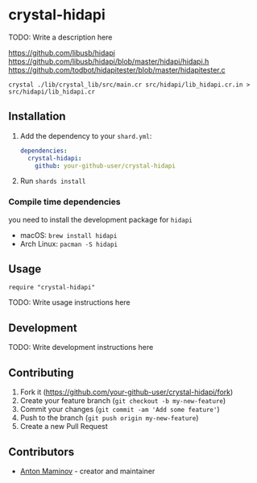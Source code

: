 # crystal-hidapi

TODO: Write a description here

https://github.com/libusb/hidapi
https://github.com/libusb/hidapi/blob/master/hidapi/hidapi.h
https://github.com/todbot/hidapitester/blob/master/hidapitester.c

```
crystal ./lib/crystal_lib/src/main.cr src/hidapi/lib_hidapi.cr.in > src/hidapi/lib_hidapi.cr
```

## Installation

1. Add the dependency to your `shard.yml`:

   ```yaml
   dependencies:
     crystal-hidapi:
       github: your-github-user/crystal-hidapi
   ```

2. Run `shards install`

### Compile time dependencies

you need to install the development package for `hidapi`

- macOS: `brew install hidapi`
- Arch Linux: `pacman -S hidapi`

## Usage

```crystal
require "crystal-hidapi"
```

TODO: Write usage instructions here

## Development

TODO: Write development instructions here

## Contributing

1. Fork it (<https://github.com/your-github-user/crystal-hidapi/fork>)
2. Create your feature branch (`git checkout -b my-new-feature`)
3. Commit your changes (`git commit -am 'Add some feature'`)
4. Push to the branch (`git push origin my-new-feature`)
5. Create a new Pull Request

## Contributors

- [Anton Maminov](https://github.com/your-github-user) - creator and maintainer

